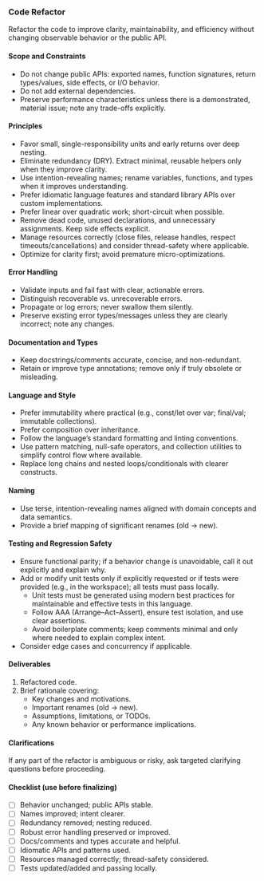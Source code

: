 ### Code Refactor

Refactor the code to improve clarity, maintainability, and efficiency without
changing observable behavior or the public API.

#### Scope and Constraints

- Do not change public APIs: exported names, function signatures, return
  types/values, side effects, or I/O behavior.
- Do not add external dependencies.
- Preserve performance characteristics unless there is a demonstrated, material
  issue; note any trade-offs explicitly.

#### Principles

- Favor small, single-responsibility units and early returns over deep nesting.
- Eliminate redundancy (DRY). Extract minimal, reusable helpers only when they
  improve clarity.
- Use intention-revealing names; rename variables, functions, and types when it
  improves understanding.
- Prefer idiomatic language features and standard library APIs over custom
  implementations.
- Prefer linear over quadratic work; short-circuit when possible.
- Remove dead code, unused declarations, and unnecessary assignments. Keep side
  effects explicit.
- Manage resources correctly (close files, release handles, respect
  timeouts/cancellations) and consider thread-safety where applicable.
- Optimize for clarity first; avoid premature micro-optimizations.

#### Error Handling

- Validate inputs and fail fast with clear, actionable errors.
- Distinguish recoverable vs. unrecoverable errors.
- Propagate or log errors; never swallow them silently.
- Preserve existing error types/messages unless they are clearly incorrect; note
  any changes.

#### Documentation and Types

- Keep docstrings/comments accurate, concise, and non-redundant.
- Retain or improve type annotations; remove only if truly obsolete or
  misleading.

#### Language and Style

- Prefer immutability where practical (e.g., const/let over var; final/val;
  immutable collections).
- Prefer composition over inheritance.
- Follow the language’s standard formatting and linting conventions.
- Use pattern matching, null-safe operators, and collection utilities to
  simplify control flow where available.
- Replace long chains and nested loops/conditionals with clearer constructs.

#### Naming

- Use terse, intention-revealing names aligned with domain concepts and data
  semantics.
- Provide a brief mapping of significant renames (old → new).

#### Testing and Regression Safety

- Ensure functional parity; if a behavior change is unavoidable, call it out
  explicitly and explain why.
- Add or modify unit tests only if explicitly requested or if tests were
  provided (e.g., in the workspace); all tests must pass locally.
  - Unit tests must be generated using modern best practices for maintainable
    and effective tests in this language.
  - Follow AAA (Arrange–Act–Assert), ensure test isolation, and use clear
    assertions.
  - Avoid boilerplate comments; keep comments minimal and only where needed to
    explain complex intent.
- Consider edge cases and concurrency if applicable.

#### Deliverables

1. Refactored code.
2. Brief rationale covering:
   - Key changes and motivations.
   - Important renames (old → new).
   - Assumptions, limitations, or TODOs.
   - Any known behavior or performance implications.

#### Clarifications

If any part of the refactor is ambiguous or risky, ask targeted clarifying
questions before proceeding.

#### Checklist (use before finalizing)

- [ ] Behavior unchanged; public APIs stable.
- [ ] Names improved; intent clearer.
- [ ] Redundancy removed; nesting reduced.
- [ ] Robust error handling preserved or improved.
- [ ] Docs/comments and types accurate and helpful.
- [ ] Idiomatic APIs and patterns used.
- [ ] Resources managed correctly; thread-safety considered.
- [ ] Tests updated/added and passing locally.
